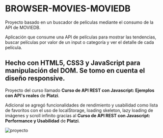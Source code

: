 # BROWSER-MOVIES-MOVIEDB
Proyecto basado en un buscador de películas mediante el consumo de la API de MOVIEDB.

Aplicación que consume una API de películas para mostrar las tendencias, buscar películas por valor de un input o categoría y ver el detalle de cada película.

## Hecho con HTML5, CSS3 y JavaScript para manipulación del DOM. Se tomo en cuenta el diseño responsive.

Proyecto del curso llamado <b>Curso de API REST con Javascript: Ejemplos con API's reales</b> de <b>Platzi</b>.

Adicional se agregó funcionalidades de rendimiento y usabilidad como lista de favoritos con el uso de localStorage, loading skeleton, lazy loading de imágenes y scroll infinito gracias al <b>Curso de API REST con Javascript: Performance y Usabilidad</b> de <b>Platzi</b>. 

![proyecto](https://github.com/rica999/BROWSER-MOVIES-MOVIEDB/assets/68082868/a3887439-6274-4631-ab30-ea6401af2947)
